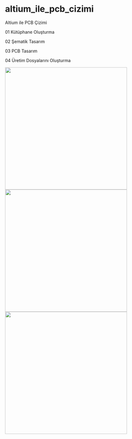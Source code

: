 # altium_ile_pcb_cizimi

Altium ile PCB Çizimi

01 Kütüphane Oluşturma

02 Şematik Tasarım

03 PCB Tasarım

04 Üretim Dosyalarını Oluşturma

<p align="left">
  <img src="https://user-images.githubusercontent.com/64609951/170281472-467cdf19-7fe4-4de2-8ad4-3a43e5d52702.png" width="400"><br>
    <img src="https://user-images.githubusercontent.com/64609951/170281927-7f670972-ff5d-4e9a-bca0-81e5b5040910.png" width="400"><br>
      <img src="https://user-images.githubusercontent.com/64609951/170281991-20c90086-e32e-45be-8e71-07b56412c95e.png" width="400">
</p>

